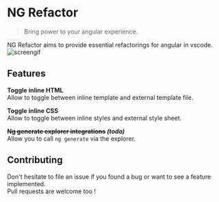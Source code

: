 # NG Refactor  
> Bring power to your angular experience.  

NG Refactor aims to provide essential refactorings for angular in vscode.
![screengif](https://image.ibb.co/it8GEo/demo.gif)
## Features
**Toggle inline HTML**  
Allow to toggle between inline template and external template file.  

**Toggle inline CSS**  
Allow to toggle between inline styles and external style sheet.  

**~~Ng generate explorer integrations~~ *(todo)***  
Allow you to call `ng generate` via the explorer.

## Contributing  
Don't hesitate to file an issue if you found a bug or want to see a feature implemented.  
Pull requests are welcome too !